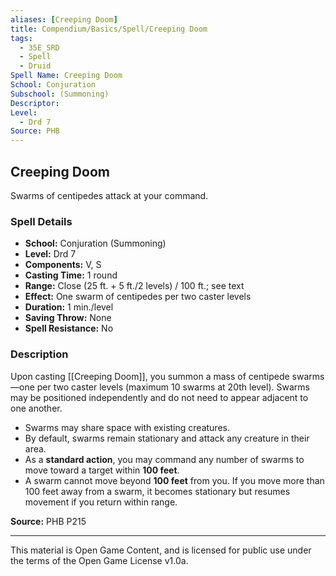 ```yaml
---
aliases: [Creeping Doom]
title: Compendium/Basics/Spell/Creeping Doom
tags:
  - 35E_SRD
  - Spell
  - Druid
Spell Name: Creeping Doom
School: Conjuration
Subschool: (Summoning)
Descriptor: 
Level:
  - Drd 7
Source: PHB
---
```


## Creeping Doom

Swarms of centipedes attack at your command.

### Spell Details

- **School:** Conjuration (Summoning)  
- **Level:** Drd 7  
- **Components:** V, S  
- **Casting Time:** 1 round  
- **Range:** Close (25 ft. + 5 ft./2 levels) / 100 ft.; see text  
- **Effect:** One swarm of centipedes per two caster levels  
- **Duration:** 1 min./level  
- **Saving Throw:** None  
- **Spell Resistance:** No  

### Description

Upon casting [[Creeping Doom]], you summon a mass of centipede swarms—one per two caster levels (maximum 10 swarms at 20th level). Swarms may be positioned independently and do not need to appear adjacent to one another.

- Swarms may share space with existing creatures.
- By default, swarms remain stationary and attack any creature in their area.
- As a **standard action**, you may command any number of swarms to move toward a target within **100 feet**.
- A swarm cannot move beyond **100 feet** from you. If you move more than 100 feet away from a swarm, it becomes stationary but resumes movement if you return within range.

**Source:** PHB P215

---

This material is Open Game Content, and is licensed for public use under  
the terms of the Open Game License v1.0a.

